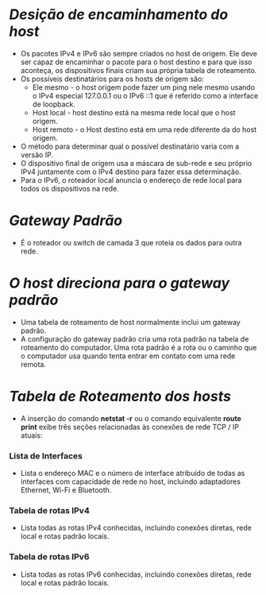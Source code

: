 # *Desição de encaminhamento do host*

- Os pacotes IPv4 e IPv6 são sempre criados no host de origem. Ele deve ser capaz de encaminhar o pacote para o host destino e para que isso aconteça, os dispositivos finais criam sua própria tabela de roteamento. 
- Os possíveis destinatários para os hosts de origem são:
	- Ele mesmo - o host origem pode fazer um ping nele mesmo usando o IPv4 especial 127.0.0.1 ou o IPv6 ::1 que é referido como a interface de loopback. 
	- Host local - host destino está na mesma rede local que o host origem.
	- Host remoto - o Host destino está em uma rede diferente da do host origem.
- O método para determinar qual o possível destinatário varia com a versão IP.
- O dispositivo final de origem usa a máscara de sub-rede e seu próprio IPv4 juntamente com o IPv4 destino para fazer essa determinação.
- Para o IPv6, o roteador local anuncia o endereço de rede local para todos os dispositivos na rede.

# *Gateway Padrão*

- É o roteador ou switch de camada 3 que roteia os dados para outra rede. 

# *O host direciona para o gateway padrão*

- Uma tabela de roteamento de host normalmente inclui um gateway padrão.
- A configuração do gateway padrão cria uma rota padrão na tabela de roteamento do computador. Uma rota padrão é a rota ou o caminho que o computador usa quando tenta entrar em contato com uma rede remota.

# *Tabela de Roteamento dos hosts*

- A inserção do comando **netstat -r** ou o comando equivalente **route print** exibe três seções relacionadas às conexões de rede TCP / IP atuais:

### **Lista de Interfaces**

- Lista o endereço MAC e o número de interface atribuído de todas as interfaces com capacidade de rede no host, incluindo adaptadores Ethernet, Wi-Fi e Bluetooth.

### **Tabela de rotas IPv4**

- Lista todas as rotas IPv4 conhecidas, incluindo conexões diretas, rede local e rotas padrão locais.

### **Tabela de rotas IPv6**

- Lista todas as rotas IPv6 conhecidas, incluindo conexões diretas, rede local e rotas padrão locais.